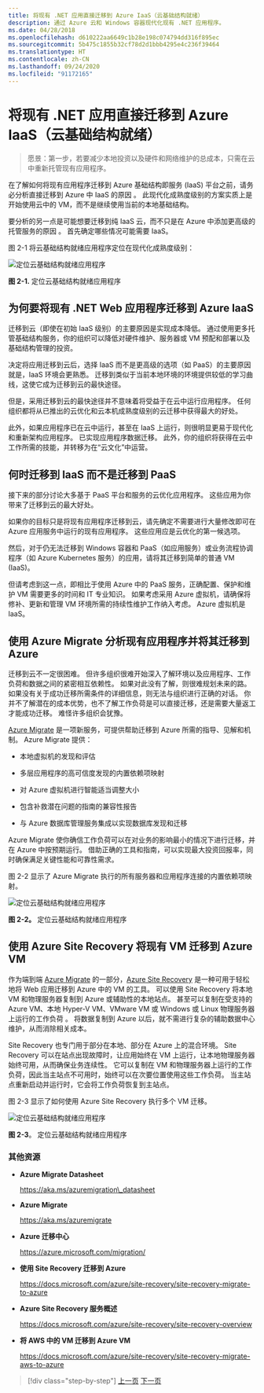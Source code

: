 ```yaml
---
title: 将现有 .NET 应用直接迁移到 Azure IaaS（云基础结构就绪）
description: 通过 Azure 云和 Windows 容器现代化现有 .NET 应用程序。
ms.date: 04/28/2018
ms.openlocfilehash: d610222aa6649c1b28e198c074794dd316f895ec
ms.sourcegitcommit: 5b475c1855b32cf78d2d1bbb4295e4c236f39464
ms.translationtype: HT
ms.contentlocale: zh-CN
ms.lasthandoff: 09/24/2020
ms.locfileid: "91172165"
---
```

# <a name="lift-and-shift-existing-net-apps-to-azure-iaas-cloud-infrastructure-ready"></a>将现有 .NET 应用直接迁移到 Azure IaaS（云基础结构就绪）

> 愿景：第一步，若要减少本地投资以及硬件和网络维护的总成本，只需在云中重新托管现有应用程序。

在了解如何将现有应用程序迁移到 Azure 基础结构即服务 (IaaS) 平台之前，请务必分析直接迁移到 Azure 中 IaaS 的原因   。 此现代化成熟度级别的方案实质上是开始使用云中的 VM，而不是继续使用当前的本地基础结构。

要分析的另一点是可能想要迁移到纯 IaaS 云，而不只是在 Azure 中添加更高级的托管服务的原因  。 首先确定哪些情况可能需要 IaaS。

图 2-1 将云基础结构就绪应用程序定位在现代化成熟度级别：

![定位云基础结构就绪应用程序](./media/image2-1.png)

**图 2-1.** 定位云基础结构就绪应用程序

## <a name="why-migrate-existing-net-web-applications-to-azure-iaas"></a>为何要将现有 .NET Web 应用程序迁移到 Azure IaaS

迁移到云（即使在初始 IaaS 级别）的主要原因是实现成本降低。 通过使用更多托管基础结构服务，你的组织可以降低对硬件维护、服务器或 VM 预配和部署以及基础结构管理的投资。

决定将应用迁移到云后，选择 IaaS 而不是更高级的选项（如 PaaS）的主要原因就是，IaaS 环境会更熟悉。 迁移到类似于当前本地环境的环境提供较低的学习曲线，这使它成为迁移到云的最快途径。

但是，采用迁移到云的最快途径并不意味着将受益于在云中运行应用程序。 任何组织都将从已推出的云优化和云本机成熟度级别的云迁移中获得最大的好处。

此外，如果应用程序已在云中运行，甚至在 IaaS 上运行，则很明显更易于现代化和重新架构应用程序。 已实现应用程序数据迁移。 此外，你的组织将获得在云中工作所需的技能，并转移为在“云文化”中运营。

## <a name="when-to-migrate-to-iaas-instead-of-to-paas"></a>何时迁移到 IaaS 而不是迁移到 PaaS

接下来的部分讨论大多基于 PaaS 平台和服务的云优化应用程序。 这些应用为你带来了迁移到云的最大好处。

如果你的目标只是将现有应用程序迁移到云，请先确定不需要进行大量修改即可在 Azure 应用服务中运行的现有应用程序。 这些应用应是云优化的第一候选项。

然后，对于仍无法迁移到 Windows 容器和 PaaS（如应用服务）或业务流程协调程序（如 Azure Kubernetes 服务）的应用，请将其迁移到简单的普通 VM (IaaS)。

但请考虑到这一点，即相比于使用 Azure 中的 PaaS 服务，正确配置、保护和维护 VM 需要更多的时间和 IT 专业知识。 如果考虑采用 Azure 虚拟机，请确保将修补、更新和管理 VM 环境所需的持续性维护工作纳入考虑。 Azure 虚拟机是 IaaS。

## <a name="use-azure-migrate-to-analyze-and-migrate-your-existing-applications-to-azure"></a>使用 Azure Migrate 分析现有应用程序并将其迁移到 Azure

迁移到云不一定很困难。 但许多组织很难开始深入了解环境以及应用程序、工作负荷和数据之间的紧密相互依赖性。 如果对此没有了解，则很难规划未来的路。 如果没有关于成功迁移所需条件的详细信息，则无法与组织进行正确的对话。 你并不了解潜在的成本优势，也不了解工作负荷是可以直接迁移，还是需要大量返工才能成功迁移。 难怪许多组织会犹豫。

[Azure Migrate](https://aka.ms/azuremigrate) 是一项新服务，可提供帮助迁移到 Azure 所需的指导、见解和机制。 Azure Migrate 提供：

- 本地虚拟机的发现和评估

- 多层应用程序的高可信度发现的内置依赖项映射

- 对 Azure 虚拟机进行智能适当调整大小

- 包含补救潜在问题的指南的兼容性报告

- 与 Azure 数据库管理服务集成以实现数据库发现和迁移

Azure Migrate 使你确信工作负荷可以在对业务的影响最小的情况下进行迁移，并在 Azure 中按预期运行。 借助正确的工具和指南，可以实现最大投资回报率，同时确保满足关键性能和可靠性需求。

图 2-2 显示了 Azure Migrate 执行的所有服务器和应用程序连接的内置依赖项映射。

![定位云基础结构就绪应用程序](./media/image2-2.png)

**图 2-2。** 定位云基础结构就绪应用程序

## <a name="use-azure-site-recovery-to-migrate-your-existing-vms-to-azure-vms"></a>使用 Azure Site Recovery 将现有 VM 迁移到 Azure VM

作为端到端 [Azure Migrate](https://aka.ms/azuremigrate) 的一部分，[Azure Site Recovery](/azure/site-recovery/site-recovery-overview) 是一种可用于轻松地将 Web 应用迁移到 Azure 中的 VM 的工具。 可以使用 Site Recovery 将本地 VM 和物理服务器复制到 Azure 或辅助性的本地站点。 甚至可以复制在受支持的 Azure VM、本地 Hyper-V VM、VMware VM 或 Windows 或 Linux 物理服务器上运行的工作负荷   。 将数据复制到 Azure 以后，就不需进行复杂的辅助数据中心维护，从而消除相关成本。

Site Recovery 也专门用于部分在本地、部分在 Azure 上的混合环境。 Site Recovery 可以在站点出现故障时，让应用始终在 VM 上运行，让本地物理服务器始终可用，从而确保业务连续性。 它可以复制在 VM 和物理服务器上运行的工作负荷，因此当主站点不可用时，始终可以在次要位置使用这些工作负荷。 当主站点重新启动并运行时，它会将工作负荷恢复到主站点。

图 2-3 显示了如何使用 Azure Site Recovery 执行多个 VM 迁移。

![定位云基础结构就绪应用程序](./media/image2-3.png)

**图 2-3**。 定位云基础结构就绪应用程序

### <a name="additional-resources"></a>其他资源

- **Azure Migrate Datasheet**

    <https://aka.ms/azuremigration\_datasheet>

- **Azure Migrate**

    <https://aka.ms/azuremigrate>

- **Azure 迁移中心**

    <https://azure.microsoft.com/migration/>

- **使用 Site Recovery 迁移到 Azure**

    <https://docs.microsoft.com/azure/site-recovery/site-recovery-migrate-to-azure>

- **Azure Site Recovery 服务概述**

    <https://docs.microsoft.com/azure/site-recovery/site-recovery-overview>

- **将 AWS 中的 VM 迁移到 Azure VM**

    <https://docs.microsoft.com/azure/site-recovery/site-recovery-migrate-aws-to-azure>

>[!div class="step-by-step"]
>[上一页](index.md)
>[下一页](migrate-your-relational-databases-to-azure.md) <!-- Next Chapter -->
